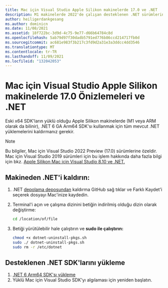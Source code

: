 ```yaml
---
title: Mac için Visual Studio Apple Silikon makinelerde 17.0 ve .NET
description: M1 makinelerde 2022'de çalışan desteklenen .NET sürümlerini alma adımları.
author: heiligerdankgesang
ms.author: dominicn
ms.date: 11/08/2021
ms.assetid: 18f722bc-3d9d-4c75-9e77-d66b64784c8d
ms.openlocfilehash: 5ab79d97f30dadb5791ed776b86ccd214717fb0d
ms.sourcegitcommit: ac681e983f3b217c3fd9d2a31e3a3ddcc4dd3546
ms.translationtype: MT
ms.contentlocale: tr-TR
ms.lasthandoff: 11/09/2021
ms.locfileid: "132042053"
---
```

# <a name="visual-studio-for-mac-170-previews-and-net-on-apple-silicon-machines"></a>Mac için Visual Studio Apple Silikon makinelerde 17.0 Önizlemeleri ve .NET

Eski x64 SDK'ların yüklü olduğu Apple Silikon makinelerde (M1 veya ARM olarak da bilinir), .NET 6 GA Arm64 SDK'sı kullanmak için tüm mevcut .NET yüklemelerini kaldırmanız gerekir.  

> [!NOTE]
> Bu bilgiler, Mac için Visual Studio 2022 Preview (17.0) sürümlerine özeldir. Mac için Visual Studio 2019 sürümleri için bu işlem hakkında daha fazla bilgi için bkz. [Apple Silikon Mac için Visual Studio 8.10 ve .NET.](/uninstall-net-2019.md)

## <a name="uninstall-net-from-your-machine"></a>Makineden .NET'i kaldırın: 

1. .NET [depolama deposundan](https://github.com/dotnet/sdk/blob/main/scripts/obtain/uninstall/dotnet-uninstall-pkgs.sh) kaldırma GitHub sağ tıklar ve Farklı Kaydet'i  seçerek dosyayı Mac'inize kaydedin.
2. Terminal'i açın ve çalışma dizinini betiğin indirilmiş olduğu dizin olarak değiştirme:
 
    ```bash
    cd /location/of/file
    ```
3. Betiği yürütülebilir hale çalıştırın ve **sudo ile çalıştırın:**

    ```bash
    chmod +x dotnet-uninstall-pkgs.sh 
    sudo ./ dotnet-uninstall-pkgs.sh
    sudo rm -r /etc/dotnet
    ```  

## <a name="install-supported-net-sdks"></a>Desteklenen .NET SDK'larını yükleme

1. [.NET 6 Arm64 SDK'sı yükleme](https://download.visualstudio.microsoft.com/download/pr/ed60d37e-7842-4fc2-8250-2bd66073d79e/725d486e04d27e45d2b41c687dc35f49/dotnet-sdk-6.0.100-osx-arm64.pkg)
2. Yüklü Mac için Visual Studio SDK'yı algılaması için yeniden başlatın. 

